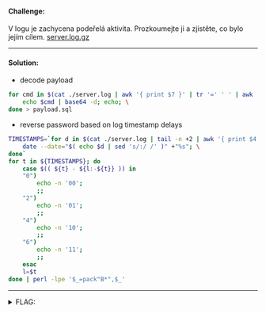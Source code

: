 #### Challenge:

V logu je zachycena podeřelá aktivita. Prozkoumejte ji a zjistěte, co bylo jejím cílem. [server.log.gz](./server.log.gz ':ignore')

---

#### Solution:

- decode payload

```bash
for cmd in $(cat ./server.log | awk '{ print $7 }' | tr '=' ' ' | awk '{ print $3 }' | php -R 'echo urldecode($argn)."\n";'); do \
    echo $cmd | base64 -d; echo; \
done > payload.sql
```

- reverse password based on log timestamp delays

```bash
TIMESTAMPS=`for d in $(cat ./server.log | tail -n +2 | awk '{ print $4 }' | tr -d '[' | tr -s 'Sep' '09' ); do \
    date --date="$( echo $d | sed 's/:/ /' )" +"%s"; \
done`
for t in ${TIMESTAMPS}; do
    case $(( ${t} - ${l:-${t}} )) in
    "0")
        echo -n '00';
        ;;
    "2")
        echo -n '01';
        ;;
    "4")
        echo -n '10';
        ;;
    "6")
        echo -n '11';
        ;;
    esac
    l=$t
done | perl -lpe '$_=pack"B*",$_'
```

---

<details><summary>FLAG:</summary>

```
flag{Bruce_Schneier-1826}
```

</details>
